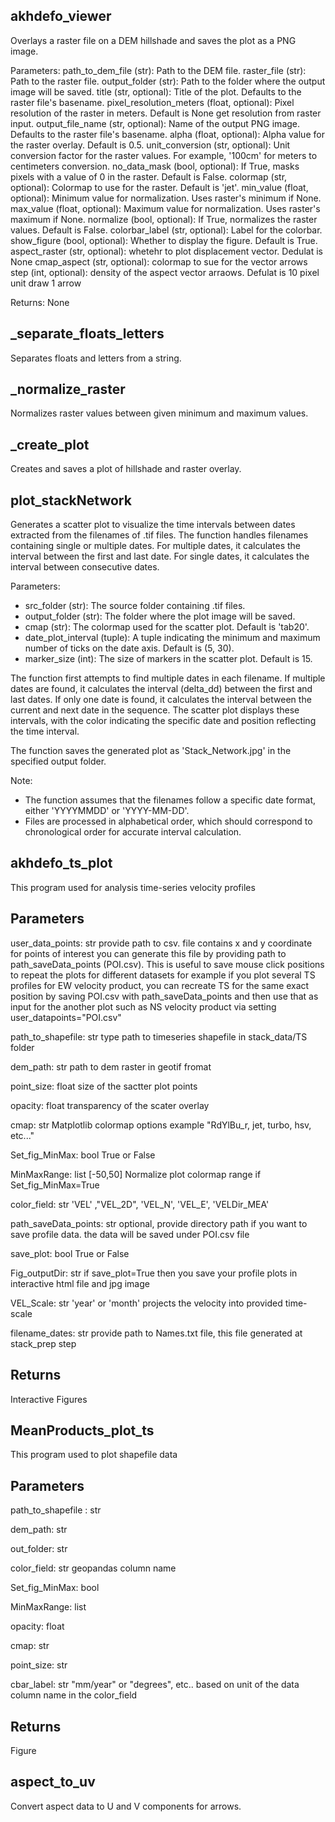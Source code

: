 ## akhdefo_viewer

Overlays a raster file on a DEM hillshade and saves the plot as a PNG image.

Parameters:
path_to_dem_file (str): Path to the DEM file.
raster_file (str): Path to the raster file.
output_folder (str): Path to the folder where the output image will be saved.
title (str, optional): Title of the plot. Defaults to the raster file's basename.
pixel_resolution_meters (float, optional): Pixel resolution of the raster in meters. Default is None get resolution from raster input.
output_file_name (str, optional): Name of the output PNG image. Defaults to the raster file's basename.
alpha (float, optional): Alpha value for the raster overlay. Default is 0.5.
unit_conversion (str, optional): Unit conversion factor for the raster values. For example, '100cm' for meters to centimeters conversion.
no_data_mask (bool, optional): If True, masks pixels with a value of 0 in the raster. Default is False.
colormap (str, optional): Colormap to use for the raster. Default is 'jet'.
min_value (float, optional): Minimum value for normalization. Uses raster's minimum if None.
max_value (float, optional): Maximum value for normalization. Uses raster's maximum if None.
normalize (bool, optional): If True, normalizes the raster values. Default is False.
colorbar_label (str, optional): Label for the colorbar. 
show_figure (bool, optional): Whether to display the figure. Default is True.
aspect_raster (str, optional): whetehr to plot displacement vector. Dedulat is None 
cmap_aspect (str, optional): colormap to sue for the vector arrows
step (int, optional): density of the aspect vector arraows. Defulat is 10 pixel unit draw 1 arrow

Returns:
None

## _separate_floats_letters

Separates floats and letters from a string.

## _normalize_raster

Normalizes raster values between given minimum and maximum values.

## _create_plot

Creates and saves a plot of hillshade and raster overlay.

## plot_stackNetwork

Generates a scatter plot to visualize the time intervals between dates extracted from the filenames of .tif files.
The function handles filenames containing single or multiple dates. For multiple dates, it calculates the interval 
between the first and last date. For single dates, it calculates the interval between consecutive dates.

Parameters:
- src_folder (str): The source folder containing .tif files.
- output_folder (str): The folder where the plot image will be saved.
- cmap (str): The colormap used for the scatter plot. Default is 'tab20'.
- date_plot_interval (tuple): A tuple indicating the minimum and maximum number of ticks on the date axis. Default is (5, 30).
- marker_size (int): The size of markers in the scatter plot. Default is 15.

The function first attempts to find multiple dates in each filename. If multiple dates are found, it calculates the
interval (delta_dd) between the first and last dates. If only one date is found, it calculates the interval between 
the current and next date in the sequence. The scatter plot displays these intervals, with the color indicating the 
specific date and position reflecting the time interval.

The function saves the generated plot as 'Stack_Network.jpg' in the specified output folder.

Note:
- The function assumes that the filenames follow a specific date format, either 'YYYYMMDD' or 'YYYY-MM-DD'.
- Files are processed in alphabetical order, which should correspond to chronological order for accurate interval calculation.

## akhdefo_ts_plot

This program used for analysis time-series velocity profiles

Parameters
----------

user_data_points: str
    provide path to csv. file contains x and y coordinate for points of interest
    you can generate this file by providing path to path_saveData_points (POI.csv).
    This is useful to save mouse click positions to repeat the plots for different datasets for example if you plot several TS profiles for
    EW velocity product, you can recreate TS for the same exact position by saving POI.csv with path_saveData_points and then use that as input for the another
    plot such as NS velocity product via setting user_datapoints="POI.csv"

path_to_shapefile: str 
    type path to timeseries shapefile in stack_data/TS folder

dem_path: str
    path to dem raster in geotif fromat

point_size: float
    size of the sactter plot points

opacity: float 
    transparency of the scater overlay

cmap: str
    Matplotlib colormap options example "RdYlBu_r, jet, turbo, hsv, etc..."
                
Set_fig_MinMax: bool
    True or False

MinMaxRange: list
    [-50,50]  Normalize plot colormap range if Set_fig_MinMax=True

color_field: str 
    'VEL' ,"VEL_2D", 'VEL_N', 'VEL_E', 'VELDir_MEA'


path_saveData_points: str
    optional, provide directory path if you want to save profile data.
    the data will be saved under POI.csv file


save_plot: bool
    True or False

Fig_outputDir: str
    if save_plot=True then
    you save your profile plots in interactive html file and jpg image 

VEL_Scale: str
    'year' or 'month' projects the velocity into provided time-scale

filename_dates: str
    provide path to Names.txt file, this file generated at stack_prep step
    
    
Returns
-------
Interactive Figures

## MeanProducts_plot_ts

This program used to plot shapefile data

Parameters
----------

path_to_shapefile : str

dem_path: str 

out_folder: str

color_field: str
    geopandas column name

Set_fig_MinMax: bool

MinMaxRange: list
        
opacity: float

cmap: str

point_size: str 

cbar_label: str
    "mm/year" or "degrees", etc.. based on unit of the data column name in the color_field

Returns
-------
Figure

## aspect_to_uv

Convert aspect data to U and V components for arrows.
